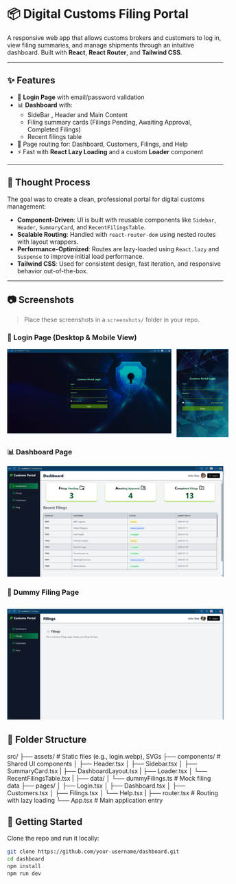 # 📦 Digital Customs Filing Portal

A responsive web app that allows customs brokers and customers to log in, view filing summaries, and manage shipments through an intuitive dashboard. Built with **React**, **React Router**, and **Tailwind CSS**.

---

## ✨ Features

- 🔐 **Login Page** with email/password validation  
- 📊 **Dashboard** with:
  - SideBar , Header and Main Content
  - Filing summary cards (Filings Pending, Awaiting Approval, Completed Filings)
  - Recent filings table  
- 📁 Page routing for: Dashboard, Customers, Filings, and Help  
- ⚡ Fast with **React Lazy Loading** and a custom **Loader** component  

---

## 🧠 Thought Process

The goal was to create a clean, professional portal for digital customs management:

- **Component-Driven**: UI is built with reusable components like `Sidebar`, `Header`, `SummaryCard`, and `RecentFilingsTable`.
- **Scalable Routing**: Handled with `react-router-dom` using nested routes with layout wrappers.
- **Performance-Optimized**: Routes are lazy-loaded using `React.lazy` and `Suspense` to improve initial load performance.
- **Tailwind CSS**: Used for consistent design, fast iteration, and responsive behavior out-of-the-box.

---

## 📷 Screenshots

> Place these screenshots in a `screenshots/` folder in your repo.

### 🔐 Login Page (Desktop & Mobile View)

<div style="display: flex; gap: 12px; align-items: flex-start;">
  <img src="./src/assets/screenshots/login1.png" alt="Login Screenshot Desktop" width="76%" />
  <img src="./src/assets/screenshots/login2.png" alt="Login Screenshot Mobile" width="24%" />
</div>

### 📊 Dashboard Page  
![Dashboard Screenshot](./src/assets/screenshots/dashboard.png)
### 📁 Dummy Filing Page 
![Dummy Filings Screenshot](./src/assets/screenshots/filings.png)
---

## 📁 Folder Structure

  src/
  ├── assets/ # Static files (e.g., login.webp), SVGs
  ├── components/ # Shared UI components
  │ ├── Header.tsx
  │ ├── Sidebar.tsx
  │ ├── SummaryCard.tsx
  | ├── DashboardLayout.tsx
  | ├── Loader.tsx
  │ └── RecentFilingsTable.tsx
  |
  ├── data/
  │ └── dummyFilings.ts # Mock filing data
  ├── pages/
  │ ├── Login.tsx
  │ ├── Dashboard.tsx
  │ ├── Customers.tsx
  │ ├── Filings.tsx
  │ └── Help.tsx
  |
  ├── router.tsx # Routing with lazy loading
  └── App.tsx # Main application entry


## 🚀 Getting Started

Clone the repo and run it locally:

```bash
git clone https://github.com/your-username/dashboard.git
cd dashboard
npm install
npm run dev